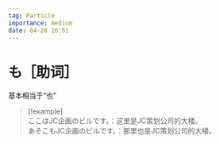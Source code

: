```yaml
---
tag: Particle
importance: medium
date: 04-28 16:51
---
```


# も［助词］

基本相当于“也”

> [!example]  
> ここはJC企画のビルです。：这里是JC策划公司的大楼。  
> あそこもJC企画のビルです。：那里也是JC策划公司的大楼。